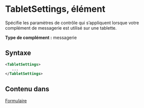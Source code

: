 # <a name="tabletsettings-element"></a>TabletSettings, élément

Spécifie les paramètres de contrôle qui s’appliquent lorsque votre complément de messagerie est utilisé sur une tablette.

**Type de complément :** messagerie

## <a name="syntax"></a>Syntaxe

```XML
<TabletSettings>
   ...
</TabletSettings>
```

## <a name="contained-in"></a>Contenu dans

[Formulaire](form.md)

